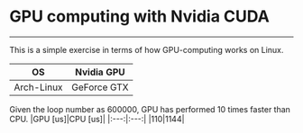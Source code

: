 # GPU computing with Nvidia CUDA
---
This is a simple exercise in terms of how GPU-computing works on Linux.

|OS|Nvidia GPU|
|:---:|:---:|
|Arch-Linux|GeForce GTX|

Given the loop number as 600000, GPU has performed 10 times faster than CPU.
|GPU [us]|CPU [us]|
|:---:|:---:|
|110|1144|